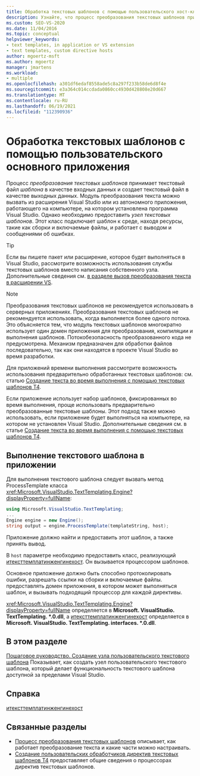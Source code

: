 ```yaml
---
title: Обработка текстовых шаблонов с помощью пользовательского хост-класса
description: Узнайте, что процесс преобразования текстовых шаблонов принимает текстовый файл шаблона в качестве входных данных и создает текстовый файл в качестве выходных данных.
ms.custom: SEO-VS-2020
ms.date: 11/04/2016
ms.topic: conceptual
helpviewer_keywords:
- text templates, in application or VS extension
- text templates, custom directive hosts
author: mgoertz-msft
ms.author: mgoertz
manager: jmartens
ms.workload:
- multiple
ms.openlocfilehash: a301df6edaf8558ade5c8a297f233b58de6d8f4e
ms.sourcegitcommit: e3a364c014ccdada0860cc4930d428808e20d667
ms.translationtype: MT
ms.contentlocale: ru-RU
ms.lasthandoff: 06/19/2021
ms.locfileid: "112390936"
---
```

# <a name="process-text-templates-by-using-a-custom-host"></a>Обработка текстовых шаблонов с помощью пользовательского основного приложения

Процесс *преобразования текстовых шаблонов* принимает текстовый файл *шаблона* в качестве входных данных и создает текстовый файл в качестве выходных данных. Модуль преобразования текста можно вызвать из расширения Visual Studio или из автономного приложения, работающего на компьютере, на котором установлена программа Visual Studio. Однако необходимо предоставить *узел текстовых шаблонов*. Этот класс подключает шаблон к среде, находя ресурсы, такие как сборки и включаемые файлы, и работает с выводом и сообщениями об ошибках.

> [!TIP]
> Если вы пишете пакет или расширение, которое будет выполняться в Visual Studio, рассмотрите возможность использования службы текстовых шаблонов вместо написания собственного узла. Дополнительные сведения см. [в разделе вызов преобразования текста в расширении VS](../modeling/invoking-text-transformation-in-a-vs-extension.md).

> [!NOTE]
> Преобразования текстовых шаблонов не рекомендуется использовать в серверных приложениях. Преобразования текстовых шаблонов не рекомендуется использовать, когда выполняется более одного потока. Это объясняется тем, что модуль текстовых шаблонов многократно использует один домен приложения для преобразования, компиляции и выполнения шаблонов. Потокобезопасность преобразованного кода не предусмотрена. Механизм предназначен для обработки файлов последовательно, так как они находятся в проекте Visual Studio во время разработки.
>
> Для приложений времени выполнения рассмотрите возможность использования предварительно обработанных текстовых шаблонов: см. статью [Создание текста во время выполнения с помощью текстовых шаблонов T4](../modeling/run-time-text-generation-with-t4-text-templates.md).

Если приложение использует набор шаблонов, фиксированных во время выполнения, проще использовать предварительно преобразованные текстовые шаблоны. Этот подход также можно использовать, если приложение будет выполняться на компьютере, на котором не установлен Visual Studio. Дополнительные сведения см. в статье [Создание текста во время выполнения с помощью текстовых шаблонов T4](../modeling/run-time-text-generation-with-t4-text-templates.md).

## <a name="execute-a-text-template-in-your-application"></a>Выполнение текстового шаблона в приложении

Для выполнения текстового шаблона следует вызвать метод ProcessTemplate класса <xref:Microsoft.VisualStudio.TextTemplating.Engine?displayProperty=fullName>:

```csharp
using Microsoft.VisualStudio.TextTemplating;
...
Engine engine = new Engine();
string output = engine.ProcessTemplate(templateString, host);
```

 Приложение должно найти и предоставить этот шаблон, а также принять вывод.

 В `host` параметре необходимо предоставить класс, реализующий [итексттемплатинженгинехост](/previous-versions/visualstudio/visual-studio-2012/bb126505(v=vs.110)). Он вызывается процессором шаблонов.

 Основное приложение должно быть способно протоколировать ошибки, разрешать ссылки на сборки и включаемые файлы. предоставлять домен приложения, в котором может выполняться шаблон, и вызывать подходящий процессор для каждой директивы.

 <xref:Microsoft.VisualStudio.TextTemplating.Engine?displayProperty=fullName> определяется в **Microsoft. VisualStudio. TextTemplating. \*.0.dll**, а [итексттемплатинженгинехост](/previous-versions/visualstudio/visual-studio-2012/bb126505(v=vs.110)) определяется в **Microsoft. VisualStudio. TextTemplating. interfaces. \*.0.dll**.

## <a name="in-this-section"></a>В этом разделе
 [Пошаговое руководство. Создание узла пользовательского текстового шаблона](../modeling/walkthrough-creating-a-custom-text-template-host.md) Показывает, как создать узел пользовательского текстового шаблона, который делает функциональность текстового шаблона доступной за пределами Visual Studio.

## <a name="reference"></a>Справка
 [итексттемплатинженгинехост](/previous-versions/visualstudio/visual-studio-2012/bb126505(v=vs.110))

## <a name="related-sections"></a>Связанные разделы

- [Процесс преобразования текстовых шаблонов](../modeling/the-text-template-transformation-process.md) описывает, как работает преобразование текста и какие части можно настраивать.
- [Создание пользовательских обработчиков директив текстовых шаблонов T4](../modeling/creating-custom-t4-text-template-directive-processors.md) предоставляет общие сведения о процессорах директив текстовых шаблонов.

